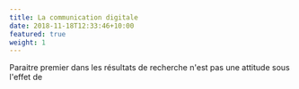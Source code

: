```yaml
---
title: La communication digitale
date: 2018-11-18T12:33:46+10:00
featured: true
weight: 1
---
```


Paraitre premier dans les résultats de recherche n'est pas une attitude sous l'effet de 
